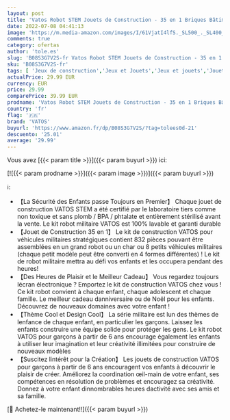 ```yaml
---
layout: post
title: 'Vatos Robot STEM Jouets de Construction - 35 en 1 Briques Bâtiment Bricolage 832 PCS Créative Pédagogique Construction Blocs Éducatifs pour Garçons Enfants 6 7 8 9 10+ Ans Meilleur Cadeau de Jouet'
date: 2022-07-08 04:41:13
image: 'https://m.media-amazon.com/images/I/61VjatI4lfS._SL500_._SL400_.jpg'
comments: true
category: ofertas
author: 'tole.es'
slug: 'B08S3G7V2S-fr Vatos Robot STEM Jouets de Construction - 35 en 1 Briques...'
sku: 'B08S3G7V2S-fr'
tags: [ 'Jeux de construction','Jeux et Jouets','Jeux et jouets','Jouets dactivité et de développement','Jouets déveil et 1er âge','vatos','🇫🇷', ]
actualPrice: 29.99 EUR
currency: EUR
price: 29.99
comparePrice: 39.99 EUR
prodname: 'Vatos Robot STEM Jouets de Construction - 35 en 1 Briques Bâtiment Bricolage 832 PCS Créative Pédagogique Construction Blocs Éducatifs pour Garçons Enfants 6 7 8 9 10+ Ans Meilleur Cadeau de Jouet'
country: 'fr'
flag: '🇫🇷'
brand: 'VATOS'
buyurl: 'https://www.amazon.fr/dp/B08S3G7V2S/?tag=tolees0d-21'
descuento: '25.01'
average: '29.99'
---
```


Vous avez [{{< param title >}}]({{< param buyurl >}}) ici:

[![{{< param prodname >}}]({{< param image >}})]({{< param buyurl >}})

ℹ️:

- 【La Sécurité des Enfants passe Toujours en Premier】 Chaque jouet de construction VATOS STEM a été certifié par le laboratoire tiers comme non toxique et sans plomb / BPA / phtalate et entièrement stérilisé avant la vente. Le kit robot militaire VATOS est 100% lavable et garanti durable
- 【Jouet de Construction 35 en 1】 Le kit de construction VATOS pour véhicules militaires stratégiques contient 832 pièces pouvant être assemblées en un grand robot ou un char ou 8 petits véhicules militaires (chaque petit modèle peut être converti en 4 formes différentes) ! Le kit de robot militaire mettra au défi vos enfants et les occupera pendant des heures!
- 【Des Heures de Plaisir et le Meilleur Cadeau】 Vous regardez toujours lécran électronique ? Emportez le kit de construction VATOS chez vous ! Ce kit robot convient à chaque enfant, chaque adolescent et chaque famille. Le meilleur cadeau danniversaire ou de Noël pour les enfants. Découvrez de nouveaux domaines avec votre enfant !
- 【Thème Cool et Design Cool】 La série militaire est lun des thèmes de lenfance de chaque enfant, en particulier les garçons. Laissez les enfants construire une équipe solide pour protéger les gens. Le kit robot VATOS pour garçons à partir de 6 ans encourage également les enfants à utiliser leur imagination et leur créativité illimitées pour construire de nouveaux modèles
- 【Suscitez lintérêt pour la Création】 Les jouets de construction VATOS pour garçons à partir de 6 ans encouragent vos enfants à découvrir le plaisir de créer. Améliorez la coordination œil-main de votre enfant, ses compétences en résolution de problèmes et encouragez sa créativité. Donnez à votre enfant dinnombrables heures dactivité avec ses amis et sa famille.

[🛒 Achetez-le maintenant!!]({{< param buyurl >}})
